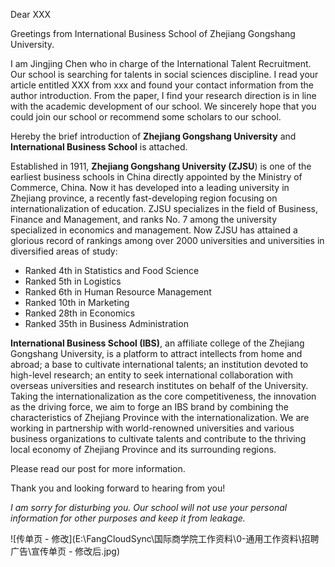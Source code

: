 Dear XXX

Greetings from International Business School of Zhejiang Gongshang University.

I am Jingjing Chen who in charge of the International Talent Recruitment. Our school is searching for talents in social sciences discipline. I read your article entitled XXX from xxx and found your contact information from the author introduction. From the paper, I find your research direction is in line with the academic development of our school. We sincerely hope that you could join our school or recommend some scholars to our school.

Hereby the brief introduction of **Zhejiang Gongshang University** and **International Business School** is attached.

Established in 1911, **Zhejiang Gongshang University (ZJSU**) is one of the earliest business schools in China directly appointed by the Ministry of Commerce, China. Now it has developed into a leading university in Zhejiang province, a recently fast-developing region focusing on internationalization of education. ZJSU specializes in the field of Business, Finance and Management, and ranks No. 7 among the university specialized in economics and management. Now ZJSU has attained a glorious record of rankings among over 2000 universities and universities in diversified areas of study:

* Ranked 4th in Statistics and Food Science
* Ranked 5th in Logistics
* Ranked 6th in Human Resource Management
* Ranked 10th in Marketing
* Ranked 28th in Economics
* Ranked 35th in Business Administration

**International Business School (IBS)**, an affiliate college of the Zhejiang Gongshang University, is a platform to attract intellects from home and abroad; a base to cultivate international talents; an institution devoted to high-level research; an entity to seek international collaboration with overseas universities and research institutes on behalf of the University. Taking the internationalization as the core competitiveness, the innovation as the driving force, we aim to forge an IBS brand by combining the characteristics of Zhejiang Province with the internationalization. We are working in partnership with world-renowned universities and various business organizations to cultivate talents and contribute to the thriving local economy of Zhejiang Province and its surrounding regions.

Please read our post  for more information.

Thank you and looking forward to hearing from you!

*I am sorry for disturbing you. Our school will not use your personal information for other purposes and keep it from leakage.*



![传单页 - 修改](E:\FangCloudSync\国际商学院工作资料\0-通用工作资料\招聘广告\宣传单页 - 修改后.jpg)



